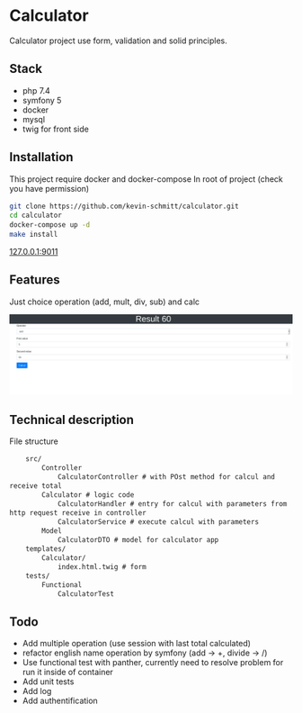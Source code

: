 # Calculator

Calculator project use form, validation and solid principles.

## Stack
- php 7.4
- symfony 5
- docker
- mysql
- twig for front side

## Installation
This project require docker and docker-compose
In root of project (check you have permission)

```bash
git clone https://github.com/kevin-schmitt/calculator.git
cd calculator
docker-compose up -d
make install
```
[127.0.0.1:9011](127.0.0.1:9011)

## Features

Just choice operation (add, mult, div, sub) and calc

![Authentification](assets/calculator.png)

## Technical description
File structure
```
    src/
        Controller
            CalculatorController # with POst method for calcul and receive total
        Calculator # logic code
            CalculatorHandler # entry for calcul with parameters from http request receive in controller
            CalculatorService # execute calcul with parameters
        Model
            CalculatorDTO # model for calculator app
    templates/
        Calculator/
            index.html.twig # form
    tests/
        Functional
            CalculatorTest
```

## Todo
- Add multiple operation (use session with last total calculated)
- refactor english name operation by symfony (add -> +, divide -> /)
- Use functional test with panther, currently need to resolve problem for run it inside of container
- Add unit tests
- Add log
- Add authentification
